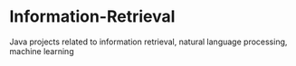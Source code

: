# Information-Retrieval
Java projects related to information retrieval, natural language processing, machine learning
